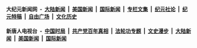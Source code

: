 #### 大纪元新闻网 &nbsp;-&nbsp; [大陆新闻](nsc413.md?t=05130337?t=05130037) &nbsp;|&nbsp; [美国新闻](nsc412.md?t=05130337?t=05130037) &nbsp;|&nbsp; [国际新闻](nsc418.md?t=05130337?t=05130037) &nbsp;|&nbsp; [专栏文集](nsc423.md?t=05130337?t=05130037) &nbsp;|&nbsp; [纪元社论](nsc422.md?t=05130337?t=05130037) &nbsp;|&nbsp; [纪元特稿](nsc424.md?t=05130337?t=05130037) &nbsp;|&nbsp; [自由广场](nsc993.md?t=05130337?t=05130037) &nbsp;|&nbsp; [文化历史](nsc975.md?t=05130337?t=05130037)

#### 新唐人电视台 &nbsp;-&nbsp; [中国时局](prog1138.md?t=05130337?t=05130037) &nbsp;|&nbsp; [共产党百年真相](prog1699.md?t=05130337?t=05130037)  &nbsp;|&nbsp; [法轮功专题](prog1530.md?t=05130337?t=05130037) &nbsp;|&nbsp; [文史漫步](prog647.md?t=05130337?t=05130037) &nbsp;|&nbsp; [大陆新闻](prog204.md?t=05130337?t=05130037) &nbsp;|&nbsp; [美国新闻](prog203.md?t=05130337?t=05130037) &nbsp;|&nbsp; [国际新闻](prog202.md?t=05130337?t=05130037)
